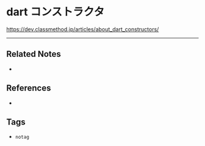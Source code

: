 # dart コンストラクタ
https://dev.classmethod.jp/articles/about_dart_constructors/

---
## Related Notes
- 

## References
- 

## Tags
- `notag`